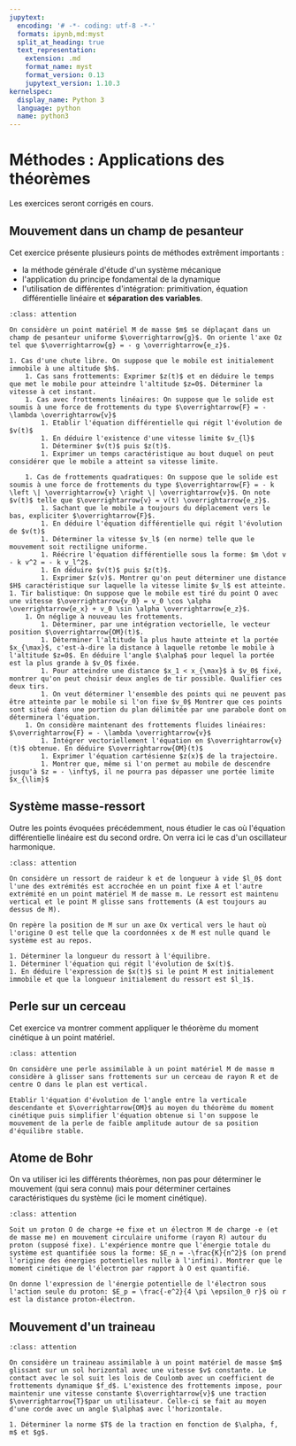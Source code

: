 ```yaml
---
jupytext:
  encoding: '# -*- coding: utf-8 -*-'
  formats: ipynb,md:myst
  split_at_heading: true
  text_representation:
    extension: .md
    format_name: myst
    format_version: 0.13
    jupytext_version: 1.10.3
kernelspec:
  display_name: Python 3
  language: python
  name: python3
---
```

# Méthodes : Applications des théorèmes
Les exercices seront corrigés en cours.

## Mouvement dans un champ de pesanteur

Cet exercice présente plusieurs points de méthodes extrêment importants :
* la méthode générale d'étude d'un système mécanique
* l'application du principe fondamental de la dynamique
* l'utilisation de différentes d'intégration: primitivation, équation différentielle linéaire et __séparation des variables__.


````{admonition} Exercice 
:class: attention

On considère un point matériel M de masse $m$ se déplaçant dans un champ de pesanteur uniforme $\overrightarrow{g}$. On oriente l'axe Oz tel que $\overrightarrow{g} = - g \overrightarrow{e_z}$.

1. Cas d'une chute libre. On suppose que le mobile est initialement immobile à une altitude $h$.
    1. Cas sans frottements: Exprimer $z(t)$ et en déduire le temps que met le mobile pour atteindre l'altitude $z=0$. Déterminer la vitesse à cet instant.
    1. Cas avec frottements linéaires: On suppose que le solide est soumis à une force de frottements du type $\overrightarrow{F} = - \lambda \overrightarrow{v}$
        1. Etablir l'équation différentielle qui régit l'évolution de $v(t)$
        1. En déduire l'existence d'une vitesse limite $v_{l}$
        1. Déterminer $v(t)$ puis $z(t)$.
        1. Exprimer un temps caractéristique au bout duquel on peut considérer que le mobile a atteint sa vitesse limite.

    1. Cas de frottements quadratiques: On suppose que le solide est soumis à une force de frottements du type $\overrightarrow{F} = - k \left \| \overrightarrow{v} \right \| \overrightarrow{v}$. On note $v(t)$ telle que $\overrightarrow{v} = v(t) \overrightarrow{e_z}$.
        1. Sachant que le mobile a toujours du déplacement vers le bas, expliciter $\overrightarrow{F}$.
        1. En déduire l'équation différentielle qui régit l'évolution de $v(t)$
        1. Déterminer la vitesse $v_l$ (en norme) telle que le mouvement soit rectiligne uniforme.
        1. Réécrire l'équation différentielle sous la forme: $m \dot v - k v^2 = - k v_l^2$.
        1. En déduire $v(t)$ puis $z(t)$.
        1. Exprimer $z(v)$. Montrer qu'on peut déterminer une distance $H$ caractéristique sur laquelle la vitesse limite $v_l$ est atteinte.
1. Tir balistique: On suppose que le mobile est tiré du point O avec une vitesse $\overrightarrow{v_0} = v_0 \cos \alpha \overrightarrow{e_x} + v_0 \sin \alpha \overrightarrow{e_z}$.
    1. On néglige à nouveau les frottements.
        1. Déterminer, par une intégration vectorielle, le vecteur position $\overrightarrow{OM}(t)$.
        1. Déterminer l'altitude la plus haute atteinte et la portée $x_{\max}$, c'est-à-dire la distance à laquelle retombe le mobile à l'altitude $z=0$. En déduire l'angle $\alpha$ pour lequel la portée est la plus grande à $v_0$ fixée.
        1. Pour atteindre une distance $x_1 < x_{\max}$ à $v_0$ fixé, montrer qu'on peut choisir deux angles de tir possible. Qualifier ces deux tirs.
        1. On veut déterminer l'ensemble des points qui ne peuvent pas être atteinte par le mobile si l'on fixe $v_0$ Montrer que ces points sont situé dans une portion du plan délimitée par une parabole dont on déterminera l'équation.
    1. On considère maintenant des frottements fluides linéaires: $\overrightarrow{F} = - \lambda \overrightarrow{v}$
        1. Intégrer vectoriellement l'équation en $\overrightarrow{v}(t)$ obtenue. En déduire $\overrightarrow{OM}(t)$
        1. Exprimer l'équation cartésienne $z(x)$ de la trajectoire.
        1. Montrer que, même si l'on permet au mobile de descendre jusqu'à $z = - \infty$, il ne pourra pas dépasser une portée limite $x_{\lim}$
````

## Système masse-ressort
Outre les points évoquées précédemment, nous étudier le cas où l'équation différentielle linéaire est du second ordre. On verra ici le cas d'un oscillateur harmonique.

````{admonition} Exercice 
:class: attention

On considère un ressort de raideur k et de longueur à vide $l_0$ dont l'une des extrémités est accrochée en un point fixe A et l'autre extrémité en un point matériel M de masse m. Le ressort est maintenu vertical et le point M glisse sans frottements (A est toujours au dessus de M).

On repère la position de M sur un axe Ox vertical vers le haut où l'origine O est telle que la coordonnées x de M est nulle quand le système est au repos.

1. Déterminer la longueur du ressort à l'équilibre.
1. Déterminer l'équation qui régit l'évolution de $x(t)$.
1. En déduire l'expression de $x(t)$ si le point M est initialement immobile et que la longueur initialement du ressort est $l_1$.
````

## Perle sur un cerceau

Cet exercice va montrer comment appliquer le théorème du moment cinétique à un point matériel.

````{admonition} Exercice 
:class: attention

On considère une perle assimilable à un point matériel M de masse m considère à glisser sans frottements sur un cerceau de rayon R et de centre O dans le plan est vertical.

Etablir l'équation d'évolution de l'angle entre la verticale descendante et $\overrightarrow{OM}$ au moyen du théorème du moment cinétique puis simplifier l'équation obtenue si l'on suppose le mouvement de la perle de faible amplitude autour de sa position d'équilibre stable.
````

## Atome de Bohr


On va utiliser ici les différents théorèmes, non pas pour déterminer le mouvement (qui sera connu) mais pour déterminer certaines caractéristiques du système (ici le moment cinétique).


````{admonition} Exercice 
:class: attention

Soit un proton O de charge +e fixe et un électron M de charge -e (et de masse me) en mouvement circulaire uniforme (rayon R) autour du proton (supposé fixe). L'expérience montre que l'énergie totale du système est quantifiée sous la forme: $E_n = -\frac{K}{n^2}$ (on prend l'origine des énergies potentielles nulle à l'infini). Montrer que le moment cinétique de l'électron par rapport à O est quantifié.

On donne l'expression de l'énergie potentielle de l'électron sous l'action seule du proton: $E_p = \frac{-e^2}{4 \pi \epsilon_0 r}$ où r est la distance proton-électron.

````

## Mouvement d'un traineau

````{admonition} Exercice 
:class: attention

On considère un traineau assimilable à un point matériel de masse $m$ glissant sur un sol horizontal avec une vitesse $v$ constante. Le contact avec le sol suit les lois de Coulomb avec un coefficient de frottements dynamique $f_d$. L'existence des frottements impose, pour maintenir une vitesse constante $\overrightarrow{v}$ une traction $\overrightarrow{T}$par un utilisateur. Celle-ci se fait au moyen d'une corde avec un angle $\alpha$ avec l'horizontale.

1. Déterminer la norme $T$ de la traction en fonction de $\alpha, f, m$ et $g$.
````